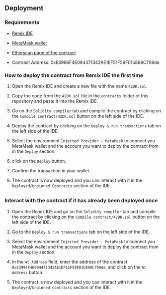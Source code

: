 ## Deployment

### Requirements

-   [Remix IDE](https://remix.ethereum.org/)

-   [MetaMask wallet](https://metamask.io/)

-   [Etherscan page of the contract](https://sepolia.etherscan.io/address/0xe3996f4e094471342ae1ef51f59f01b898c709da)

-   Contract Address: 0xE3996F4E094471342AE1EF51F59F01b898C709da

### How to deploy the contract from Remix IDE the first time

1. Open the Remix IDE and create a new file with the name `42DK.sol`.

2. Copy the code from the `42DK.sol` file in the `contracts` folder of this repository and paste it into the Remix IDE.

3. Go on the `Solidity compiler` tab and compile the contract by clicking on the `Compile contract/42DK.sol` button on the left side of the IDE.

4. Deploy the contract by clicking on the `Deploy & run transactions` tab on the left side of the IDE.

5. Select the environment `Injected Provider - MetaMask` to connect you MetaMask wallet and the account you want to deploy the contract from in the `Deploy` section.

6. click on the `Deploy` button.

7. Confirm the transaction in your wallet.

8. The contract is now deployed and you can interact with it in the `Deployed/Unpinned Contracts` section of the IDE.

##

### Interact with the contract if it has already been deployed once

1. Open the Remix IDE and go on the `Solidity compiler` tab and compile the contract by clicking on the `Compile contract/42DK.sol` button on the left side of the IDE.

2. Go to the `Deploy & run transactions` tab on the left side of the IDE.

3. Select the environment `Injected Provider - MetaMask` to connect you MetaMask wallet and the account you want to deploy the contract from in the `Deploy` section.

4. In the `At Address` field, enter the address of the contract `0xE3996F4E094471342AE1EF51F59F01b898C709da`, and click on the `At Address` button.

5. The contract is now deployed and you can interact with it in the `Deployed/Unpinned Contracts` section of the IDE.